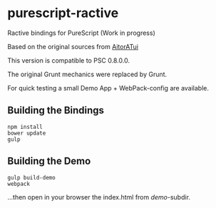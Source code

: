 
# purescript-ractive

Ractive bindings for PureScript (Work in progress)

Based on the original sources from <a href="https://github.com/AitorATuin/purescript-ractive" target="_blank">AitorATui</a>

This version is compatible to PSC 0.8.0.0.

The original Grunt mechanics were replaced by Grunt.

For quick testing a small Demo App + WebPack-config are available.

## Building the Bindings

```
npm install
bower update
gulp
```

## Building the Demo

```
gulp build-demo
webpack
```
...then open in your browser the index.html from *demo*-subdir.
